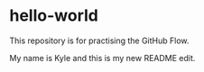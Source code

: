 # hello-world
This repository is for practising the GitHub Flow.

My name is Kyle and this is my new README edit.
